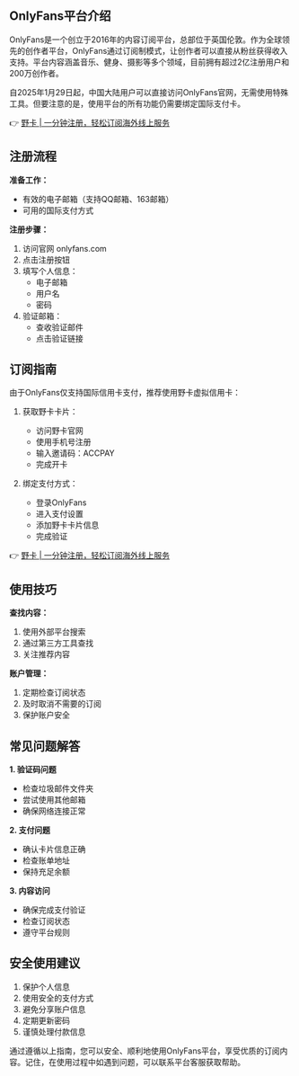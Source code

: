 ## OnlyFans平台介绍

OnlyFans是一个创立于2016年的内容订阅平台，总部位于英国伦敦。作为全球领先的创作者平台，OnlyFans通过订阅制模式，让创作者可以直接从粉丝获得收入支持。平台内容涵盖音乐、健身、摄影等多个领域，目前拥有超过2亿注册用户和200万创作者。

自2025年1月29日起，中国大陆用户可以直接访问OnlyFans官网，无需使用特殊工具。但要注意的是，使用平台的所有功能仍需要绑定国际支付卡。

👉 [野卡 | 一分钟注册，轻松订阅海外线上服务](https://bit.ly/bewildcard)

## 注册流程

**准备工作：**
- 有效的电子邮箱（支持QQ邮箱、163邮箱）
- 可用的国际支付方式

**注册步骤：**

1. 访问官网 onlyfans.com
2. 点击注册按钮
3. 填写个人信息：
   - 电子邮箱
   - 用户名
   - 密码
4. 验证邮箱：
   - 查收验证邮件
   - 点击验证链接

## 订阅指南

由于OnlyFans仅支持国际信用卡支付，推荐使用野卡虚拟信用卡：

1. 获取野卡卡片：
   - 访问野卡官网
   - 使用手机号注册
   - 输入邀请码：ACCPAY
   - 完成开卡

2. 绑定支付方式：
   - 登录OnlyFans
   - 进入支付设置
   - 添加野卡卡片信息
   - 完成验证

👉 [野卡 | 一分钟注册，轻松订阅海外线上服务](https://bit.ly/bewildcard)

## 使用技巧

**查找内容：**
1. 使用外部平台搜索
2. 通过第三方工具查找
3. 关注推荐内容

**账户管理：**
1. 定期检查订阅状态
2. 及时取消不需要的订阅
3. 保护账户安全

## 常见问题解答

**1. 验证码问题**
- 检查垃圾邮件文件夹
- 尝试使用其他邮箱
- 确保网络连接正常

**2. 支付问题**
- 确认卡片信息正确
- 检查账单地址
- 保持充足余额

**3. 内容访问**
- 确保完成支付验证
- 检查订阅状态
- 遵守平台规则

## 安全使用建议

1. 保护个人信息
2. 使用安全的支付方式
3. 避免分享账户信息
4. 定期更新密码
5. 谨慎处理付款信息

通过遵循以上指南，您可以安全、顺利地使用OnlyFans平台，享受优质的订阅内容。记住，在使用过程中如遇到问题，可以联系平台客服获取帮助。
